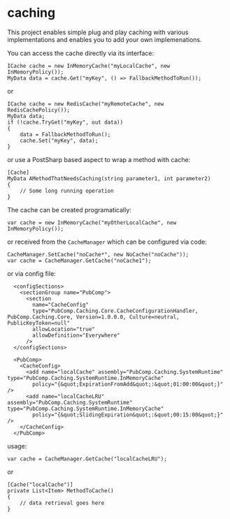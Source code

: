 # caching

This project enables simple plug and play caching with various implementations and enables you to add your own implemenations.

You can access the cache directly via its interface:

~~~
ICache cache = new InMemoryCache("myLocalCache", new InMemoryPolicy());
MyData data = cache.Get("myKey", () => FallbackMethodToRun());
~~~

or 

~~~
ICache cache = new RedisCache("myRemoteCache", new RedisCachePolicy());
MyData data;
if (!cache.TryGet("myKey", out data))
{
    data = FallbackMethodToRun();
    cache.Set("myKey", data);
}
~~~

or use a PostSharp based aspect to wrap a method with cache:

~~~
[Cache]
MyData AMethodThatNeedsCaching(string parameter1, int parameter2)
{
    // Some long running operation
}
~~~

The cache can be created programatically:

~~~
var cache = new InMemoryCache("myOtherLocalCache", new InMemoryPolicy());
~~~

or received from the `CacheManager` which can be configured via code:

~~~
CacheManager.SetCache("noCache*", new NoCache("noCache"));
var cache = CacheManager.GetCache("noCache1");
~~~

or via config file:

~~~
  <configSections>
    <sectionGroup name="PubComp">
      <section
        name="CacheConfig"
        type="PubComp.Caching.Core.CacheConfigurationHandler, PubComp.Caching.Core, Version=1.0.0.0, Culture=neutral, PublicKeyToken=null"
        allowLocation="true"
        allowDefinition="Everywhere"
      />
  </configSections>
  
  <PubComp>
    <CacheConfig>
      <add name="localCache" assembly="PubComp.Caching.SystemRuntime" type="PubComp.Caching.SystemRuntime.InMemoryCache"
        policy="{&quot;ExpirationFromAdd&quot;:&quot;01:00:00&quot;}" />
      <add name="localCacheLRU" assembly="PubComp.Caching.SystemRuntime" type="PubComp.Caching.SystemRuntime.InMemoryCache"
        policy="{&quot;SlidingExpiration&quot;:&quot;00:15:00&quot;}" />
    </CacheConfig>
  </PubComp>
~~~

usage:

~~~
var cache = CacheManager.GetCache("localCacheLRU");
~~~

or

~~~
[Cache("localCache")]
private List<Item> MethodToCache()
{
    // data retrieval goes here
}
~~~
